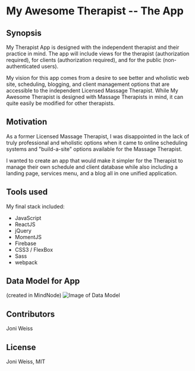 # My Awesome Therapist -- The App

## Synopsis
My Therapist App is designed with the independent therapist and their practice in mind. The app will include views for the therapist (authorization required), for clients (authorization required), and for the public (non-authenticated users). 

My vision for this app comes from a desire to see better and wholistic web site, scheduling, blogging, and client management options that are accessible to the independent Licensed Massage Therapist. While My Awesome Therapist is designed with Massage Therapists in mind, it can quite easily be modified for other therapists.  


## Motivation
As a former Licensed Massage Therapist, I was disappointed in the lack of truly professional and wholistic options when it came to online scheduling systems and "build-a-site" options available for the Massage Therapist. 

I wanted to create an app that would make it simpler for the Therapist to manage their own schedule and client database while also including a landing page, services menu, and a blog all in one unified application. 


## Tools used
My final stack included:
* JavaScript
* ReactJS
* jQuery
* MomentJS
* Firebase
* CSS3 / FlexBox
* Sass
* webpack


## Data Model for App
(created in MindNode)
![Image of Data Model](https://github.com/JoniWeiss-tiy/TIY-FInal-Project/blob/master/README-files/data-model.png)


## Contributors
Joni Weiss


## License
Joni Weiss, MIT
